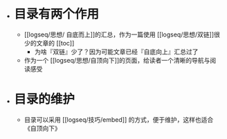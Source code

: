 - # 目录有两个作用
	- [[logseq/思想/ 自底而上]]的汇总，作为一篇使用 [[logseq/思想/双链]]很少的文章的 [[toc]]
		- 为啥『双链』少了？因为可能文章已经『自底向上』汇总过了
	- 作为一个 [[logseq/思想/自顶向下]]的页面，给读者一个清晰的导航与阅读感受
- # 目录的维护
	- 目录可以采用 [[logseq/技巧/embed]] 的方式，便于维护，这样也适合 《自顶向下》